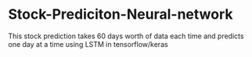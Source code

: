 # Stock-Prediciton-Neural-network
This stock prediction takes 60 days worth of data each time and predicts one day at a time using LSTM in tensorflow/keras
